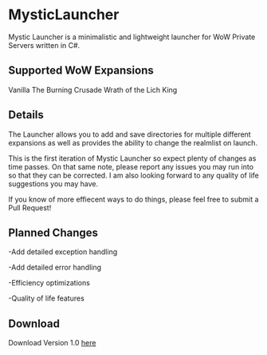 # MysticLauncher

Mystic Launcher is a minimalistic and lightweight launcher for WoW Private Servers written in C#.

<h2>Supported WoW Expansions</h2>
  
Vanilla
The Burning Crusade
Wrath of the Lich King

<h2>Details</h2>

The Launcher allows you to add and save directories for multiple different expansions as well as provides the ability to change the realmlist on launch.

This is the first iteration of Mystic Launcher so expect plenty of changes as time passes. On that same note, please report any issues you may run into so that they can be corrected. I am also looking forward to any quality of life suggestions you may have.

If you know of more effiecent ways to do things, please feel free to submit a Pull Request!

<h2>Planned Changes</h2>

-Add detailed exception handling

-Add detailed error handling

-Efficiency optimizations

-Quality of life features

<h2>Download</h2>

Download Version 1.0 [here](https://github.com/DashTM/MysticLauncher/releases/download/Release/MysticLauncherv1.zip)
